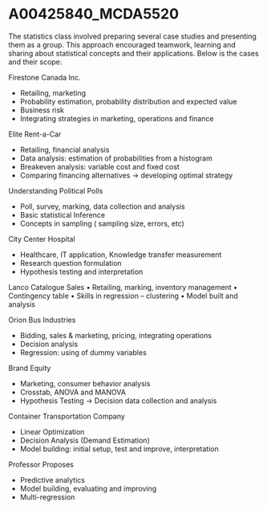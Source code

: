 # A00425840_MCDA5520
The statistics class involved preparing several case studies and presenting them as a group. This approach encouraged teamwork, learning and sharing about statistical concepts and their applications. Below is the cases and their scope:

Firestone Canada Inc.
- Retailing, marketing
- Probability estimation, probability distribution and expected value
- Business risk
- Integrating strategies in marketing, operations and finance

Elite Rent-a-Car
- Retailing, financial analysis
- Data analysis: estimation of probabilities from a histogram
- Breakeven analysis: variable cost and fixed cost
- Comparing financing alternatives → developing optimal strategy

Understanding Political Polls
- Poll, survey, marking, data collection and analysis
- Basic statistical Inference
- Concepts in sampling ( sampling size, errors, etc)

City Center Hospital
- Healthcare, IT application, Knowledge transfer measurement
- Research question formulation
- Hypothesis testing and interpretation
 
Lanco Catalogue Sales
• Retailing, marking, inventory management
• Contingency table
• Skills in regression – clustering
• Model built and analysis

Orion Bus Industries
- Bidding, sales & marketing, pricing, integrating operations
- Decision analysis
- Regression: using of dummy variables

Brand Equity
- Marketing, consumer behavior analysis
- Crosstab, ANOVA and MANOVA
- Hypothesis Testing → Decision data collection and analysis

Container Transportation Company
- Linear Optimization
- Decision Analysis (Demand Estimation)
- Model building: initial setup, test and improve, interpretation

Professor Proposes
- Predictive analytics
- Model building, evaluating and improving
- Multi-regression
